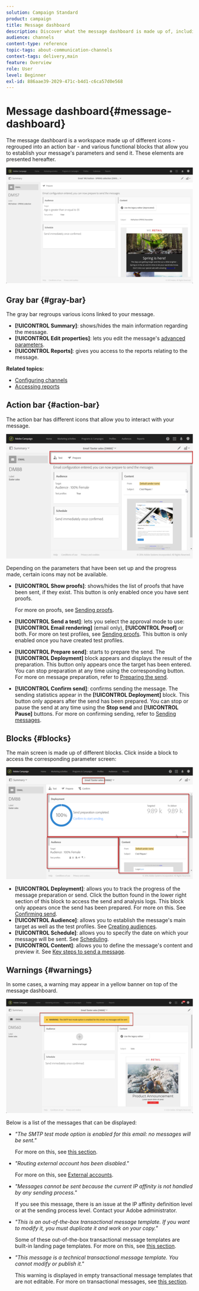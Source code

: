 ```yaml
---
solution: Campaign Standard
product: campaign
title: Message dashboard
description: Discover what the message dashboard is made up of, including the action bar and the various functional blocks.
audience: channels
content-type: reference
topic-tags: about-communication-channels
context-tags: delivery,main
feature: Overview
role: User
level: Beginner
exl-id: 886aae39-2029-471c-b4d1-c6ca57d0e568
---
```

# Message dashboard{#message-dashboard}

The message dashboard is a workspace made up of different icons - regrouped into an action bar - and various functional blocks that allow you to establish your message's parameters and send it. These elements are presented hereafter.

![](assets/delivery_dashboard_2.png)

## Gray bar {#gray-bar}

The gray bar regroups various icons linked to your message.

* **[!UICONTROL Summary]**: shows/hides the main information regarding the message.
* **[!UICONTROL Edit properties]**: lets you edit the message's [advanced parameters](../../administration/using/configuring-email-channel.md#list-of-email-properties).
* **[!UICONTROL Reports]**: gives you access to the reports relating to the message.

**Related topics:**

* [Configuring channels](../../administration/using/about-channel-configuration.md)
* [Accessing reports](../../reporting/using/about-dynamic-reports.md)

## Action bar {#action-bar}

The action bar has different icons that allow you to interact with your message.

![](assets/delivery_dashboard_4.png)

Depending on the parameters that have been set up and the progress made, certain icons may not be available.

* **[!UICONTROL Show proofs]**: shows/hides the list of proofs that have been sent, if they exist. This button is only enabled once you have sent proofs.

  For more on proofs, see [Sending proofs](../../sending/using/sending-proofs.md).

* **[!UICONTROL Send a test]**: lets you select the approval mode to use: **[!UICONTROL Email rendering]** (email only), **[!UICONTROL Proof]** or both. For more on test profiles, see [Sending proofs](../../sending/using/sending-proofs.md). This button is only enabled once you have created test profiles.

* **[!UICONTROL Prepare send]**: starts to prepare the send. The **[!UICONTROL Deployment]** block appears and displays the result of the preparation. This button only appears once the target has been entered. You can stop preparation at any time using the corresponding button. For more on message preparation, refer to [Preparing the send](../../sending/using/preparing-the-send.md).

* **[!UICONTROL Confirm send]**: confirms sending the message. The sending statistics appear in the **[!UICONTROL Deployment]** block. This button only appears after the send has been prepared. You can stop or pause the send at any time using the **Stop send** and **[!UICONTROL Pause]** buttons. For more on confirming sending, refer to [Sending messages](../../sending/using/confirming-the-send.md).

## Blocks {#blocks}

The main screen is made up of different blocks. Click inside a block to access the corresponding parameter screen:

![](assets/delivery_dashboard_3.png)

* **[!UICONTROL Deployment]**: allows you to track the progress of the message preparation or send. Click the button found in the lower right section of this block to access the send and analysis logs. This block only appears once the send has been prepared. For more on this. See [Confirming send](../../sending/using/confirming-the-send.md).
* **[!UICONTROL Audience]**: allows you to establish the message's main target as well as the test profiles. See [Creating audiences](../../audiences/using/creating-audiences.md).
* **[!UICONTROL Schedule]**: allows you to specify the date on which your message will be sent. See [Scheduling](../../sending/using/about-scheduling-messages.md).
* **[!UICONTROL Content]**: allows you to define the message's content and preview it. See [Key steps to send a message](../../channels/using/key-steps-to-send-a-message.md).

## Warnings {#warnings}

In some cases, a warning may appear in a yellow banner on top of the message dashboard.

![](assets/delivery_dashboard_warnings.png)

Below is a list of the messages that can be displayed:

* *"The SMTP test mode option is enabled for this email: no messages will be sent."*

    For more on this, see [this section](../../administration/using/configuring-email-channel.md#smtp-test-mode).

* *"Routing external account has been disabled."*

    For more on this, see [External accounts](../../administration/using/external-accounts.md).

* *"Messages cannot be sent because the current IP affinity is not handled by any sending process."*

    If you see this message, there is an issue at the IP affinity definition level or at the sending process level. Contact your Adobe administrator.

* *"This is an out-of-the-box transactional message template. If you want to modify it, you must duplicate it and work on your copy."*

    Some of these out-of-the-box transactional message templates are built-in landing page templates. For more on this, see [this section](../../channels/using/landing-page-templates.md).

* *"This message is a technical transactional message template. You cannot modify or publish it."*

    This warning is displayed in empty transactional message templates that are not editable. For more on transactional messages, see [this section](../../channels/using/getting-started-with-transactional-msg.md).
